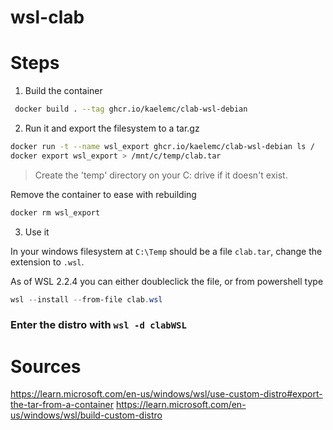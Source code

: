 # wsl-clab

# Steps

1. Build the container

```bash
 docker build . --tag ghcr.io/kaelemc/clab-wsl-debian
```

2. Run it and export the filesystem to a tar.gz

```bash
docker run -t --name wsl_export ghcr.io/kaelemc/clab-wsl-debian ls /
docker export wsl_export > /mnt/c/temp/clab.tar
```

> Create the 'temp' directory on your C: drive if it doesn't exist.

Remove the container to ease with rebuilding
```bash
docker rm wsl_export
```

3. Use it
  
In your windows filesystem at `C:\Temp` should be a file `clab.tar`, change the extension to `.wsl`. 

As of WSL 2.2.4 you can either doubleclick the file, or from powershell type

```powershell
wsl --install --from-file clab.wsl
```

### Enter the distro with `wsl -d clabWSL`

# Sources

https://learn.microsoft.com/en-us/windows/wsl/use-custom-distro#export-the-tar-from-a-container
https://learn.microsoft.com/en-us/windows/wsl/build-custom-distro
